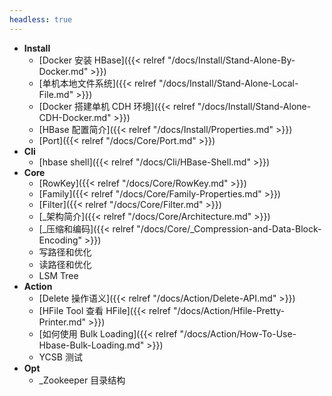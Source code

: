 ```yaml
---
headless: true
---
```


* **Install**
  * [Docker 安装 HBase]({{< relref "/docs/Install/Stand-Alone-By-Docker.md" >}})
  * [单机本地文件系统]({{< relref "/docs/Install/Stand-Alone-Local-File.md" >}})
  * [Docker 搭建单机 CDH 环境]({{< relref "/docs/Install/Stand-Alone-CDH-Docker.md" >}})
  * [HBase 配置简介]({{< relref "/docs/Install/Properties.md" >}})
  * [Port]({{< relref "/docs/Core/Port.md" >}})
* **Cli**
  * [hbase shell]({{< relref "/docs/Cli/HBase-Shell.md" >}})
* **Core**
  * [RowKey]({{< relref "/docs/Core/RowKey.md" >}})
  * [Family]({{< relref "/docs/Core/Family-Properties.md" >}})
  * [Filter]({{< relref "/docs/Core/Filter.md" >}})
  * [_架构简介]({{< relref "/docs/Core/Architecture.md" >}})
  * [_压缩和编码]({{< relref "/docs/Core/_Compression-and-Data-Block-Encoding" >}})
  * 写路径和优化
  * 读路径和优化
  * LSM Tree
* **Action**
  * [Delete 操作语义]({{< relref "/docs/Action/Delete-API.md" >}})
  * [HFile Tool 查看 HFile]({{< relref "/docs/Action/Hfile-Pretty-Printer.md" >}})
  * [如何使用 Bulk Loading]({{< relref "/docs/Action/How-To-Use-Hbase-Bulk-Loading.md" >}})
  * YCSB 测试
* **Opt**
  * _Zookeeper 目录结构


